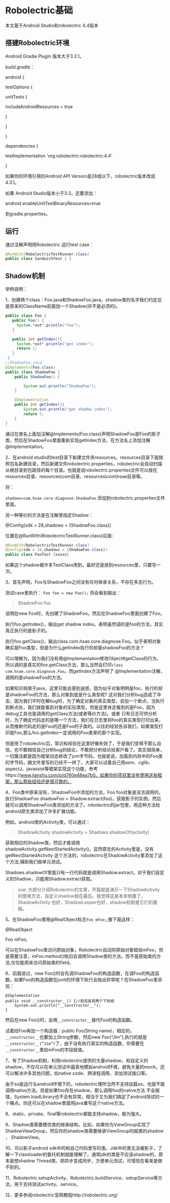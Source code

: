 # Robolectric基础

本文基于Android Studio和robolectric 4.4版本

## 搭建Robolectric环境

Android Gradle Plugin 版本大于3.2.1。

build.gradle：

android {

 testOptions {

  unitTests {

   includeAndroidResources = true

  }

 }

}

 

dependencies {

 testImplementation 'org.robolectric:robolectric:4.4'

}

如果你的环境引用的Android API Version是28或以下，robolectric版本改成4.3.1。

如果 Android Studio版本小于3.3，还要添加：

android.enableUnitTestBinaryResources=true

到gradle.properties。

 

## 运行

通过注解声明用Robolectric 运行test case：
````java
@RunWith(RobolectricTestRunner.class)
public class SandwichTest { } 
````

## Shadow机制

举例说明：

1、创建两个class：Foo.java和ShadowFoo.java，shadow类的名字我们约定总是原来的ClassName前面加一个Shadow(并不是必须的)。

````java
public class Foo {
   public Foo() {
     System.*out*.println("foo");
   }

   public int getIndex(){
     System.*out*.println("get index");
     return 2;
   }
 }
//ShadowFoo.java
@Implements(Foo.class)
public class ShadowFoo {
    public ShadowFoo() {

        System.out.println("ShadowFoo");
    }

    @Implementation
    public int getIndex(){
        System.out.println("get shadow index");
        return 5;
    }
}
````

通过在类名上面加注解@Implements(Foo.class)声明ShadowFoo是Foo的影子类，然后在ShadowFoo里面重新实现getIndex方法，在方法名上添加注解@Implementation。

 

2、在android studio的test目录下新建文件夹resources。resources目录下面按照包名新建目录，然后新建文件robolectric.properties，robolectric会自动扫描从根目录到包路径的每个目录。也就是说robolectric.properties文件可以放在resources目录、resources\com目录、resources\com\hsae目录等。

将：

`shadows=com.hsae.core.diagnose.ShadowFoo` 添加到robolectric.properties文件里面。

另一种等价的方法是在注解里指定Shadow：

@Config(sdk = 28,shadows = {ShadowFoo.class})

位置在@RunWith(RobolectricTestRunner.class)后面:

````java
@RunWith(RobolectricTestRunner.class)
@Config(sdk = 28,shadows = {ShadowFoo.class})
public class FooTest {xxxxx}
````

如果这个shadow被许多TestClass用到，最好还是放到resources里，只要写一次。

 

3、首先声明，Foo与ShadowFoo之间没有任何继承关系，不存在多态行为。

测试case里执行：
`Foo foo = new Foo();`
将会看到输出：

>  ShadowFoo
>  foo

说明在new Foo时，先创建了ShadowFoo，然后在ShadowFoo里面创建了Foo。

 

执行foo.getIndex()，输出get shadow index。表明虽然调的是foo的方法，其实真正执行的是影子的。

执行foo.getClass()，输出class com.hsae.core.diagnose.Foo。似乎表明对象确实是Foo类型，但是为什么getIndex执行的却是shadowFoo的方法？

可以理解为，因为我们没有用@Implementation修改Object#getClass的行为，所以调的是真实的foo.getClass方法，那么当然会打印`class com.hsae.core.diagnose.Foo`。而getIndex方法声明了 @Implementation注解，调用的是shadowFoo的方法。

如果知识局限于java，这里可能会感到迷惑，因为似乎对象明明是foo，执行的却是shadowFoo的方法，那么对象到底是什么类型呢? 这对我们分析bug造成了冲击，因为我们平时在解bug时，为了确定对象的真实类型，会加一个断点，当执行到断点处，我们就能看到对象的实际类型，但是这里肯定看到的是Foo，因为debug工具也是调用的getClass方法(或者等价方法)。或者 只有日志可供分析时，为了确定代码走的是哪一个方法，我们在日志里将foo的真实类型打印出来，从而推断代码走的是Foo的还是Foo的子类的。以往的经验告诉我们，如果类型打印是Foo,那么foo.getIndex一定调用的Foo类里的那个实现。

但是用了robolectric后，常识和经验在这里好像失效了，于是我们变得不那么自信，也不敢相信自己分析bug的结论，不敢把分析结论给客户看了。其实很简单，一切魔法都是因为框架动态修改了jvm字节码，也就是说，加载到内存中的Foo类的字节码，跟文件里写的已经不一样了。大家可以试着自己用asm、cglib、aspectJ、javassist等框架实现这个功能，参考https://www.jianshu.com/p/d760e48ea7b0。如果你的项目里没有使用这些框架，那么那些经验还是很可靠的。

 

4、Foo类中原来没有，ShadowFoo中添加的方法，Foo foo对象是没法调用的。执行ShadowFoo shadowFoo = Shadow.extract(foo)，获取影子的实例，然后就可以调用ShadowFoo类添加的方法了。robolectric的jar包里，用这种方法给android原生类添加了许多扩展功能。

  例如，android里的Activity类，可以通过：

> ShadowActivity shadowActivity = Shadows.shadowOf(activity)

获取相应的Shadow类，然后才能调用shadowActivity.getNextStartedActivity()。显然原生的Activity里是，没有getNextStartedActivity 这个方法的，robolectric在ShadowActivity里添加了这个方法,辅助我们做单元测试。

Shadows.shadowOf里面只有一行代码就是调用Shadow.extract。对于我们自定义的Shadow，只能用Shadow.extract获取。

> xue: 大部分介绍Robolectric的文章，开篇就是演示一下ShadowActivity 的使用方法，自定义shadow放在最后。我觉得这是本末倒置了。ShadowActivity 也好，ShadowLooper也好，shadow机制是它们的基础。

 

5、在ShadowFoo里用@RealObject标志`Foo mFoo;`,像下面这样：

@RealObject

Foo mFoo;

可以在ShadowFoo里访问原始对象，Robolectric自动将原始对象赋给mFoo，但是需要注意，mFoo.method()依旧会调用Shadow类的方法。而不是原始类的方法,仅仅能用来访问原始类的field。

 

6、前面说过，new Foo()时会先调ShadowFoo的构造函数，在调Foo的构造函数。如果Foo的构造函数在junit的环境下执行会抛出异常呢？在ShadowFoo里添加：

```
@Implementation
public void __constructor__() {//前后各有两个下划线
    System.out.println("__constructor__");
}
```

 然后在new Foo()时，会用`__constructor__`替代Foo的构造函数。

试着给Foo再加一个构造器：public Foo(String name)，相应的，`__constructor__`也要加上String参数，然后new Foo(“Jim”),执行的就是`__constructor__(“Jim”)`了，由于没有执行真实的构造函数，你需要在`__constructor__`里给mFoo的字段赋值。




7、有了Shadow机制，利用robolectric提供的大量shadow，和自定义的shadow，不仅可以在单元测试中逼真地模拟android环境，避免大量的mock，还可以解决许多其他问题，如native code、跨进程调用、添加测试接口等。

由于so是运行与android环境下的，robolectric理所当然不支持加载so，也就不能调用native方法。但是如果foo存在shadow，那么调用foo的native方法 不会报错，System.loadLibrary也不会有异常。相当于又为我们搞定了android测试的一个痛点。你还可以在shadow里面用java重写这个native方法。



8、static、private、final等robolectric都能支持shadow，极为强大。



9、Shadow类需要模仿类的继承结构，比如，如果你为ViewGroup实现了ShadowViewGroup，然后你的shadow类需要继承ViewGroup的超类的shadow ， ShadowView。



10、可以影子android sdk中的和自己代码里写的类。Jdk中的类无法被影子，了解一下classloader的委托机制就能理解了。通常jdk的类是不应该shadow的，原本是想shadow Thread类，把异步变成同步，方便单元测试，可惜现在看来是做不到的。



11、Robolectric.setupActivity、Robolectric.buildService、setupService等方法，用于支持测试activity、service。




12、更多参阅robolectric官网教程http://robolectric.org/